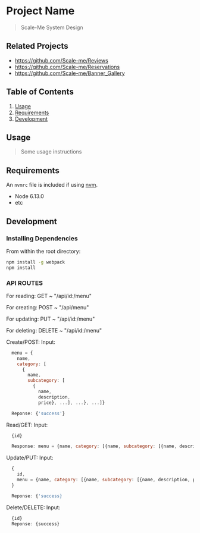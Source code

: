 # Project Name

> Scale-Me System Design

## Related Projects

  - https://github.com/Scale-me/Reviews
  - https://github.com/Scale-me/Reservations
  - https://github.com/Scale-me/Banner_Gallery

## Table of Contents

1. [Usage](#Usage)
1. [Requirements](#requirements)
1. [Development](#development)

## Usage

> Some usage instructions

## Requirements

An `nvmrc` file is included if using [nvm](https://github.com/creationix/nvm).

- Node 6.13.0
- etc

## Development

### Installing Dependencies

From within the root directory:

```sh
npm install -g webpack
npm install
```

### API ROUTES

For reading: GET ~ "/api/id:/menu"

For creating: POST ~ "/api/menu"

For updating: PUT ~ "/api/id:/menu"

For deleting: DELETE ~ "/api/id:/menu"

Create/POST: Input:
```javascript
  menu = {
    name,
    category: [
      {
        name,
        subcategory: [
          {
            name,
            description,
            price}, ...], ...}, ...]}

  Reponse: {'success'}
```


Read/GET: Input:
```javascript
  {id}

  Response: menu = {name, category: [{name, subcategory: [{name, description, price}, ...], ...}, ...]}
```

Update/PUT: Input:
```javascript
  {
    id,
    menu = {name, category: [{name, subcategory: [{name, description, price}, ...], ...}, ...]}
  }

  Reponse: {'success}
```

Delete/DELETE: Input:
```javascript
  {id}
  Reponse: {success}
```

